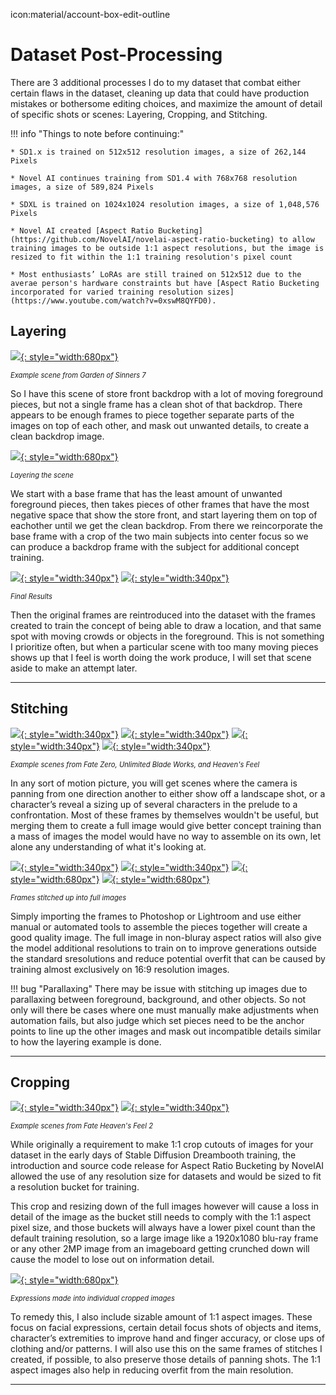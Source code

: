 icon:material/account-box-edit-outline
# Dataset Post-Processing

There are 3 additional processes I do to my dataset that combat either certain flaws in the dataset, cleaning up data that could have production mistakes or bothersome editing choices, and maximize the amount of detail of specific shots or scenes: Layering, Cropping, and Stitching.

!!! info "Things to note before continuing:"
    
    * SD1.x is trained on 512x512 resolution images, a size of 262,144 Pixels

    * Novel AI continues training from SD1.4 with 768x768 resolution images, a size of 589,824 Pixels

    * SDXL is trained on 1024x1024 resolution images, a size of 1,048,576 Pixels
    
    * Novel AI created [Aspect Ratio Bucketing](https://github.com/NovelAI/novelai-aspect-ratio-bucketing) to allow training images to be outside 1:1 aspect resolutions, but the image is resized to fit within the 1:1 training resolution's pixel count

    * Most enthusiasts’ LoRAs are still trained on 512x512 due to the averae person's hardware constraints but have [Aspect Ratio Bucketing incorporated for varied training resolution sizes](https://www.youtube.com/watch?v=0xswM8QYFD0).

## Layering

[![](./images/datasetpostprocess/Layering/KnK-Scene.gif){: style="width:680px"}](./images/datasetpostprocess/Layering/KnK-Scene.gif)

<span style="font-size: 80%;">*Example scene from Garden of Sinners 7*</span>

So I have this scene of store front backdrop with a lot of moving foreground pieces, but not a single frame has a clean shot of that backdrop. There appears to be enough frames to piece together separate parts of the images on top of each other, and mask out unwanted details, to create a clean backdrop image.  

[![](./images/datasetpostprocess/Layering/KnK-Frame-Layer.gif){: style="width:680px"}](./images/datasetpostprocess/Layering/KnK-Frame-Layer.gif)

<span style="font-size: 80%;">*Layering the scene*</span>

We start with a base frame that has the least amount of unwanted foreground pieces, then takes pieces of other frames that have the most negative space that show the store front, and start layering them on top of eachother until we get the clean backdrop. From there we reincorporate the base frame with a crop of the two main subjects into center focus so we can produce a backdrop frame with the subject for additional concept training.

[![](./images/datasetpostprocess/Layering/KnK-7-Layered-BG.png){: style="width:340px"}](./images/datasetpostprocess/Layering/KnK-7-Layered-BG.png)
[![](./images/datasetpostprocess/Layering/KnK-7-Layered-BG-1boy1girl.png){: style="width:340px"}](./images/datasetpostprocess/Layering/KnK-7-Layered-BG-1boy1girl.png)

<span style="font-size: 80%;">*Final Results*</span>

Then the original frames are reintroduced into the dataset with the frames created to train the concept of being able to draw a location, and that same spot with moving crowds or objects in the foreground. This is not something I prioritize often, but when a particular scene with too many moving pieces shows up that I feel is worth doing the work produce, I will set that scene aside to make an attempt later.

----

## Stitching

[![](./images/datasetpostprocess/Stitching/Scene/fz-excaliblast.gif){: style="width:340px"}](./images/datasetpostprocess/Stitching/Scene/fz-excaliblast.gif)
[![](./images/datasetpostprocess/Stitching/Scene/fsn-redman.gif){: style="width:340px"}](./images/datasetpostprocess/Stitching/Scene/fsn-redman.gif)
[![](./images/datasetpostprocess/Stitching/Scene/fz-firearms2.gif){: style="width:340px"}](./images/datasetpostprocess/Stitching/Scene/fz-firearms2.gif)
[![](./images/datasetpostprocess/Stitching/Scene/hf-culandscape.gif){: style="width:340px"}](./images/datasetpostprocess/Stitching/Scene/hf-culandscape.gif)

<span style="font-size: 80%;">*Example scenes from Fate Zero, Unlimited Blade Works, and Heaven's Feel*</span>

In any sort of motion picture, you will get scenes where the camera is panning from one direction another to either show off a landscape shot, or a character’s reveal a sizing up of several characters in the prelude to a confrontation. Most of these frames by themselves wouldn't be useful, but merging them to create a full image would give better concept training than a mass of images the model would have no way to assemble on its own, let alone any understanding of what it's looking at.

[![](./images/datasetpostprocess/Stitching/Stitch/FZ_OP1_1858-Pano.png){: style="width:340px"}](./images/datasetpostprocess/Stitching/Stitch/FZ_OP1_1858-Pano.png)
[![](./images/datasetpostprocess/Stitching/Stitch/FSN_UBW_0_22074-Pano.png){: style="width:340px"}](./images/datasetpostprocess/Stitching/Stitch/FSN_UBW_0_22074-Pano.png)
[![](./images/datasetpostprocess/Stitching/Stitch/FZ_3_24233-Pano.png){: style="width:680px"}](./images/datasetpostprocess/Stitching/Stitch/FZ_3_24233-Pano.png)
[![](./images/datasetpostprocess/Stitching/Stitch/FSN_HF_1_133709-Pano.png){: style="width:680px"}](./images/datasetpostprocess/Stitching/Stitch/FSN_HF_1_133709-Pano.png)

<span style="font-size: 80%;">*Frames stitched up into full images*</span>

 Simply importing the frames to Photoshop or Lightroom and use either manual or automated tools to assemble the pieces together will create a good quality image. The full image in non-bluray aspect ratios will also give the model additional resolutions to train on to improve generations outside the standard sresolutions and reduce potential overfit that can be caused by training almost exclusively on 16:9 resolution images.

!!! bug "Parallaxing"
     There may be issue with stitching up images due to parallaxing between foreground, background, and other objects. So not only will there be cases where one must manually make adjustments when automation fails, but also judge which set pieces need to be the anchor points to line up the other images and mask out incompatible details similar to how the layering example is done.

----

## Cropping

[![](./images/datasetpostprocess/Cropping/Scene/hf-sakuraupset.gif){: style="width:340px"}](./images/datasetpostprocess/Cropping/Scene/hf-sakuraupset.gif)
[![](./images/datasetpostprocess/Cropping/Scene/hf-iliyaspin.gif){: style="width:340px"}](./images/datasetpostprocess/Cropping/Scene/hf-iliyaspin.gif)

<span style="font-size: 80%;">*Example scenes from Fate Heaven's Feel 2*</span>


While originally a requirement to make 1:1 crop cutouts of images for your dataset in the early days of Stable Diffusion Dreambooth training, the introduction and source code release for Aspect Ratio Bucketing by NovelAI allowed the use of any resolution size for datasets and would be sized to fit a resolution bucket for training. 

This crop and resizing down of the full images however will cause a loss in detail of the image as the bucket still needs to comply with the 1:1 aspect pixel size, and those buckets will always have a lower pixel count than the default training resolution, so a large image like a 1920x1080 blu-ray frame or any other 2MP image from an imageboard getting crunched down will cause the model to lose out on information detail. 

[![](./images/datasetpostprocess/Cropping/Sheets/crop-sheet.png){: style="width:680px"}](./images/datasetpostprocess/Cropping/Sheets/crop-sheet.png)

<span style="font-size: 80%;">*Expressions made into individual cropped images*</span>

To remedy this, I also include sizable amount of 1:1 aspect images. These focus on facial expressions, certain detail focus shots of objects and items, character’s extremities to improve hand and finger accuracy, or close ups of clothing and/or patterns. I will also use this on the same frames of stitches I created, if possible, to also preserve those details of panning shots. The 1:1 aspect images also help in reducing overfit from the main resolution.

----
